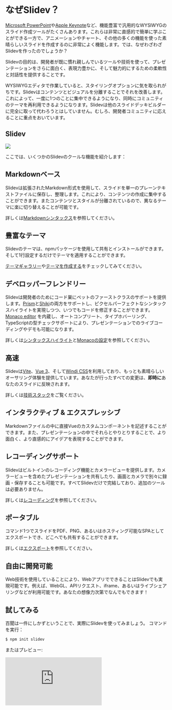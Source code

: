 # なぜSlidev？

[Microsoft PowerPoint](https://www.microsoft.com/en-us/microsoft-365/powerpoint)や[Apple Keynote](https://www.apple.com/keynote/)など、機能豊富で汎用的なWYSIWYGのスライド作成ツールがたくさんあります。これらは非常に直感的で簡単に学ぶことができる一方で、アニメーションやチャート、その他の多くの機能を使った素晴らしいスライドを作成するのに非常によく機能します。では、なぜわざわざSlidevを作ったのでしょうか？

Slidevの目的は、開発者が既に慣れ親しんでいるツールや技術を使って、プレゼンテーションをさらに面白く、表現力豊かに、そして魅力的にするための柔軟性と対話性を提供することです。

WYSIWYGエディタで作業していると、スタイリングオプションに気を取られがちです。Slidevはコンテンツとビジュアルを分離することでそれを改善します。これによって、一度に1つのことに集中できるようになり、同時にコミュニティのテーマを再利用できるようになります。Slidevは他のスライドデッキビルダーに完全に取って代わろうとはしていません。むしろ、開発者コミュニティに応えることに重点をおいています。

## Slidev

![](/screenshots/cover.png)

ここでは、いくつかのSlidevのクールな機能を紹介します：

## Markdownベース

Slidevは拡張されたMarkdown形式を使用して、スライドを単一のプレーンテキストファイルに保存し、整理します。これにより、コンテンツの作成に集中することができます。またコンテンツとスタイルが分離されているので、異なるテーマに楽に切り替えることが可能です。

詳しくは[Markdownシンタックス](/guide/syntax)を参照してください。

## 豊富なテーマ

Slidevのテーマは、npmパッケージを使用して共有とインストールができます。そして1行設定するだけでテーマを適用することができます。

[テーマギャラリー](/themes/gallery)や[テーマを作成する](/themes/write-a-theme)をチェックしてみてください。

## デベロッパーフレンドリー

Slidevは開発者のためにコード巣にペットのファーストクラスのサポートを提供します。[Prism](https://prismjs.com/)と[Shiki](https://github.com/shikijs/shiki)の両方をサポートし、ピクセルパーフェクトなシンタックスハイライトを実現しつつ、いつでもコードを修正することができます。[Monaco editor](https://microsoft.github.io/monaco-editor/) を内蔵し、オートコンプリート、タイプホバーリング、TypeScriptの型チェックサポートにより、プレゼンテーションでのライブコーディングやデモも可能になります。

詳しくは[シンタックスハイライト](/custom/highlighters)と[Monacoの設定](/custom/config-monaco)を参照してください。

## 高速

Slidevは[Vite](https://vitejs.dev/)、[Vue 3](https://v3.vuejs.org/)、そして[Windi CSS](https://windicss.org/)を利用しており、もっとも素晴らしいオーサリング体験を提供しています。あなたが行ったすべての変更は、**即時に**あなたのスライドに反映されます。

詳しくは[技術スタック](/guide/#技術スタック)をご覧ください。

## インタラクティブ & エクスプレッシブ

Markdownファイルの中に直接Vueのカスタムコンポーネントを記述することができます。また、プレゼンテーションの中でそれらとやりとりすることで、より面白く、より直感的にアイデアを表現することができます。

## レコーディングサポート

Slidevはビルトインのレコーディング機能とカメラービューを提供します。カメラービューを含めたプレゼンテーションを共有したり、画面とカメラで別々に録画・保存することも可能です。すべてSlidevだけで完結しており、追加のツールは必要ありません。

詳しくは[レコーディング](/guide/recording)を参照してください。

## ポータブル

コマンド1つでスライドをPDF、PNG、あるいはホスティング可能なSPAとしてエクスポートでき、どこへでも共有することができます。

詳しくは[エクスポート](/guide/exporting)を参照してください。

## 自由に開発可能

Web技術を使用していることにより、WebアプリでできることはSlidevでも実現可能です。例えば、WebGL、APIリクエスト、iframe、あるいはライブシェアリングなどが利用可能です。あなたの想像力次第でなんでもできます！

## 試してみる

百聞は一件にしかずということで、実際にSlidevを使ってみましょう。 コマンドを実行：

```bash
$ npm init slidev
```

またはプレビュー:

<div class="aspect-9/16 relative">
<iframe class="rounded w-full shadow-md border-none" src="https://www.youtube.com/embed/eW7v-2ZKZOU" title="YouTube video player" frameborder="0" allow="accelerometer; autoplay; clipboard-write; encrypted-media; gyroscope; picture-in-picture" allowfullscreen></iframe>
</div>
